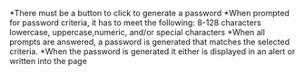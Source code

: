 *There must be a button to click to generate a password 
*When prompted for password criteria, it has to meet the following: 
     8-128 characters
    lowercase, uppercase,numeric, and/or special characters 
*When all prompts are answered, a password is generated that matches the selected criteria.
*When the password is generated it either is displayed in an alert or written into the page 